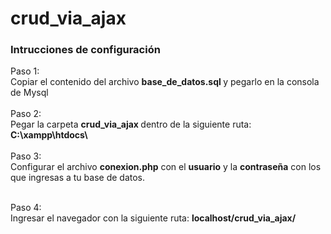 # crud_via_ajax

<h3>Intrucciones de configuración</h3>

Paso 1:<br>
  Copiar el contenido del archivo <b> base_de_datos.sql </b> y pegarlo en la consola de Mysql
  <br></br>
Paso 2: </br>
  Pegar la carpeta <b> crud_via_ajax </b> dentro de la siguiente ruta: <b> C:\xampp\htdocs\ </b> </br></br>
Paso 3: <br>
  Configurar el archivo <b>conexion.php</b> con el <b>usuario</b> y la <b>contraseña</b> con los que ingresas a tu base de datos.
  <br></br>
  
 Paso 4: <br>
    Ingresar el navegador con la siguiente ruta: 
    <b>localhost/crud_via_ajax/ </b>
      
  <br>
  
  
  
  
